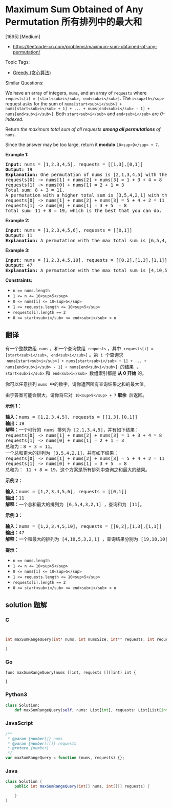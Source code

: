 # Maximum Sum Obtained of Any Permutation 所有排列中的最大和

[1695] [Medium]

- https://leetcode-cn.com/problems/maximum-sum-obtained-of-any-permutation/

Topic Tags:

- [Greedy (贪心算法)](https://leetcode-cn.com/tag/greedy/)

Similar Questions:

We have an array of integers, `nums`, and an array of `requests` where `requests[i] = [start<sub>i</sub>, end<sub>i</sub>]`. The `i<sup>th</sup>` request asks for the sum of `nums[start<sub>i</sub>] + nums[start<sub>i</sub> + 1] + ... + nums[end<sub>i</sub> - 1] + nums[end<sub>i</sub>]`. Both `start<sub>i</sub>` and `end<sub>i</sub>` are _0-indexed_.

Return _the maximum total sum of all requests **among all permutations** of_ `nums`.

Since the answer may be too large, return it **modulo** `10<sup>9</sup> + 7`.

**Example 1:**

<pre><strong>Input:</strong> nums = [1,2,3,4,5], requests = [[1,3],[0,1]]
<strong>Output:</strong> 19
<strong>Explanation:</strong> One permutation of nums is [2,1,3,4,5] with the following result: 
requests[0] -&gt; nums[1] + nums[2] + nums[3] = 1 + 3 + 4 = 8
requests[1] -&gt; nums[0] + nums[1] = 2 + 1 = 3
Total sum: 8 + 3 = 11.
A permutation with a higher total sum is [3,5,4,2,1] with the following result:
requests[0] -&gt; nums[1] + nums[2] + nums[3] = 5 + 4 + 2 = 11
requests[1] -&gt; nums[0] + nums[1] = 3 + 5  = 8
Total sum: 11 + 8 = 19, which is the best that you can do.
</pre>

**Example 2:**

<pre><strong>Input:</strong> nums = [1,2,3,4,5,6], requests = [[0,1]]
<strong>Output:</strong> 11
<strong>Explanation:</strong> A permutation with the max total sum is [6,5,4,3,2,1] with request sums [11].</pre>

**Example 3:**

<pre><strong>Input:</strong> nums = [1,2,3,4,5,10], requests = [[0,2],[1,3],[1,1]]
<strong>Output:</strong> 47
<strong>Explanation:</strong> A permutation with the max total sum is [4,10,5,3,2,1] with request sums [19,18,10].</pre>

**Constraints:**

- `n == nums.length`
- `1 <= n <= 10<sup>5</sup>`
- `0 <= nums[i] <= 10<sup>5</sup>`
- `1 <= requests.length <= 10<sup>5</sup>`
- `requests[i].length == 2`
- `0 <= start<sub>i</sub> <= end<sub>i</sub> < n`

## 翻译

有一个整数数组  `nums` ，和一个查询数组  `requests` ，其中  `requests[i] = [start<sub>i</sub>, end<sub>i</sub>]` 。第  `i`  个查询求  `nums[start<sub>i</sub>] + nums[start<sub>i</sub> + 1] + ... + nums[end<sub>i</sub> - 1] + nums[end<sub>i</sub>]`  的结果  ，`start<sub>i</sub>` 和  `end<sub>i</sub>`  数组索引都是 **从 0 开始** 的。

你可以任意排列 `nums`  中的数字，请你返回所有查询结果之和的最大值。

由于答案可能会很大，请你将它对  `10<sup>9</sup> + 7` **取余**  后返回。

**示例 1：**

<pre><strong>输入：</strong>nums = [1,2,3,4,5], requests = [[1,3],[0,1]]
<strong>输出：</strong>19
<strong>解释：</strong>一个可行的 nums 排列为 [2,1,3,4,5]，并有如下结果：
requests[0] -&gt; nums[1] + nums[2] + nums[3] = 1 + 3 + 4 = 8
requests[1] -&gt; nums[0] + nums[1] = 2 + 1 = 3
总和为：8 + 3 = 11。
一个总和更大的排列为 [3,5,4,2,1]，并有如下结果：
requests[0] -&gt; nums[1] + nums[2] + nums[3] = 5 + 4 + 2 = 11
requests[1] -&gt; nums[0] + nums[1] = 3 + 5  = 8
总和为： 11 + 8 = 19，这个方案是所有排列中查询之和最大的结果。
</pre>

**示例 2：**

<pre><strong>输入：</strong>nums = [1,2,3,4,5,6], requests = [[0,1]]
<strong>输出：</strong>11
<strong>解释：</strong>一个总和最大的排列为 [6,5,4,3,2,1] ，查询和为 [11]。</pre>

**示例 3：**

<pre><strong>输入：</strong>nums = [1,2,3,4,5,10], requests = [[0,2],[1,3],[1,1]]
<strong>输出：</strong>47
<strong>解释：</strong>一个和最大的排列为 [4,10,5,3,2,1] ，查询结果分别为 [19,18,10]。</pre>

**提示：**

- `n == nums.length`
- `1 <= n <= 10<sup>5</sup>`
- `0 <= nums[i] <= 10<sup>5</sup>`
- `1 <= requests.length <= 10<sup>5</sup>`
- `requests[i].length == 2`
- `0 <= start<sub>i</sub> <= end<sub>i</sub> < n`

## solution 题解

### C

```c


int maxSumRangeQuery(int* nums, int numsSize, int** requests, int requestsSize, int* requestsColSize){

}
```

### Go

```golang
func maxSumRangeQuery(nums []int, requests [][]int) int {

}
```

### Python3

```python
class Solution:
    def maxSumRangeQuery(self, nums: List[int], requests: List[List[int]]) -> int:
```

### JavaScript

```javascript
/**
 * @param {number[]} nums
 * @param {number[][]} requests
 * @return {number}
 */
var maxSumRangeQuery = function (nums, requests) {};
```

### Java

```java
class Solution {
    public int maxSumRangeQuery(int[] nums, int[][] requests) {

    }
}
```
